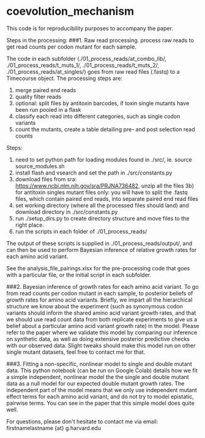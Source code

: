 # coevolution_mechanism

This code is for reproducibility purposes to accompany the paper. 

Steps in the processing:
###1. Raw read processing. 
process raw reads to get read counts per codon mutant for each sample. 

The code in each subfolder (./01_process_reads/at_combo_lib/, ./01_process_reads/t_muts_1/, ./01_process_reads/t_muts_2/, ./01_process_reads/at_singles/) goes from raw read files (.fastq) to a Timecourse object.
The processing steps are:
1) merge paired end reads
2) quality filter reads
3) optional: split files by antitoxin barcodes, if toxin single mutants have been run pooled in a flask
4) classify each read into different categories, such as single codon variants
5) count the mutants, create a table detailing pre- and post selection read counts

Steps:
1) need to set python path for loading modules found in ./src/, ie. source source_modules.sh
2) install flash and vsearch and set the path in ./src/constants.py
3) download files from sra: https://www.ncbi.nlm.nih.gov/sra/PRJNA736482, unzip all the files
3b) for antitoxin singles mutant files only: you will have to split the .fastq files, which contain paired end reads, into separate paired end read files
4) set working directory (where all the processed files should land) and download directory in ./src/constants.py
5) run ./setup_dirs.py to create directory structure and move files to the right place.
6) run the scripts in each folder of ./01_process_reads/

The output of these scripts is supplied in ./01_process_reads/output/, and can then be used to perform Bayesian inference of relative growth rates for each amino acid variant.

See the analysis_file_pairings.xlsx for the pre-processing code that goes with a particular file, or the initial script in each subfolder.


###2. Bayesian inference of growth rates for each amino acid variant.
To go from read counts per codon mutant in each sample, to posterior beliefs of growth rates for amino acid variants.
Briefly, we impart all the hierarchical structure we know about the experiment (such as synonymous codon variants should inform the shared amino acid variant growth rates, and that we should use read count data from both replicate experiments to give us a belief about a particular amino acid variant growth rate) in the model.
Please refer to the paper where we validate this model by comparing our inference on synthetic data, as well as doing extensive posterior predictive checks with our observed data.
Slight tweaks should make this model run on other single mutant datasets, feel free to contact me for that.

###3. Fitting a non-specific, nonlinear model to single and double mutant data. 
This python notebook (can be run on Google Colab) details how we fit a simple independent, nonlinear model the the single and double mutant data as a null model for our expected double mutant growth rates.
The independent part of the model means that we only use independent mutant effect terms for each amino acid variant, and do not try to model epistatic, pairwise terms. You can see in the paper that this simple model does quite well.


For questions, please don't hesitate to contact me via email: firstnamelastname {at} g.harvard.edu
